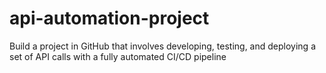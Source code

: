 # api-automation-project
Build a project in GitHub that involves developing, testing, and deploying a set of API calls with a fully automated CI/CD pipeline
